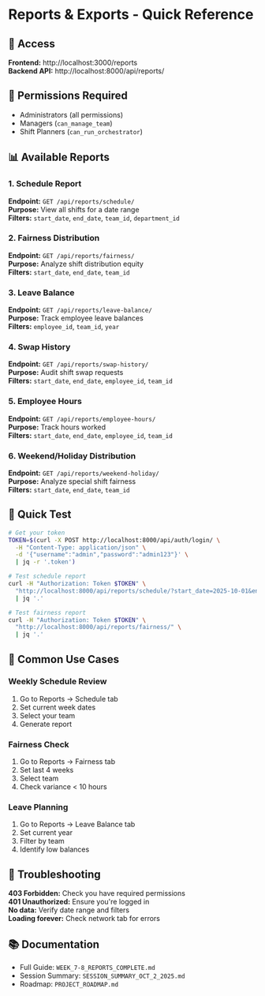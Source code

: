 # Reports & Exports - Quick Reference

## 📍 Access

**Frontend:** http://localhost:3000/reports  
**Backend API:** http://localhost:8000/api/reports/

## 🔐 Permissions Required

- Administrators (all permissions)
- Managers (`can_manage_team`)
- Shift Planners (`can_run_orchestrator`)

## 📊 Available Reports

### 1. Schedule Report
**Endpoint:** `GET /api/reports/schedule/`  
**Purpose:** View all shifts for a date range  
**Filters:** `start_date`, `end_date`, `team_id`, `department_id`

### 2. Fairness Distribution  
**Endpoint:** `GET /api/reports/fairness/`  
**Purpose:** Analyze shift distribution equity  
**Filters:** `start_date`, `end_date`, `team_id`

### 3. Leave Balance
**Endpoint:** `GET /api/reports/leave-balance/`  
**Purpose:** Track employee leave balances  
**Filters:** `employee_id`, `team_id`, `year`

### 4. Swap History
**Endpoint:** `GET /api/reports/swap-history/`  
**Purpose:** Audit shift swap requests  
**Filters:** `start_date`, `end_date`, `employee_id`, `team_id`

### 5. Employee Hours
**Endpoint:** `GET /api/reports/employee-hours/`  
**Purpose:** Track hours worked  
**Filters:** `start_date`, `end_date`, `employee_id`, `team_id`

### 6. Weekend/Holiday Distribution
**Endpoint:** `GET /api/reports/weekend-holiday/`  
**Purpose:** Analyze special shift fairness  
**Filters:** `start_date`, `end_date`, `team_id`

## 🧪 Quick Test

```bash
# Get your token
TOKEN=$(curl -X POST http://localhost:8000/api/auth/login/ \
  -H "Content-Type: application/json" \
  -d '{"username":"admin","password":"admin123"}' \
  | jq -r '.token')

# Test schedule report
curl -H "Authorization: Token $TOKEN" \
  "http://localhost:8000/api/reports/schedule/?start_date=2025-10-01&end_date=2025-10-07" \
  | jq '.'

# Test fairness report
curl -H "Authorization: Token $TOKEN" \
  "http://localhost:8000/api/reports/fairness/" \
  | jq '.'
```

## 📝 Common Use Cases

### Weekly Schedule Review
1. Go to Reports → Schedule tab
2. Set current week dates
3. Select your team
4. Generate report

### Fairness Check
1. Go to Reports → Fairness tab
2. Set last 4 weeks
3. Select team
4. Check variance < 10 hours

### Leave Planning
1. Go to Reports → Leave Balance tab
2. Set current year
3. Filter by team
4. Identify low balances

## 🔧 Troubleshooting

**403 Forbidden:** Check you have required permissions  
**401 Unauthorized:** Ensure you're logged in  
**No data:** Verify date range and filters  
**Loading forever:** Check network tab for errors

## 📚 Documentation

- Full Guide: `WEEK_7-8_REPORTS_COMPLETE.md`
- Session Summary: `SESSION_SUMMARY_OCT_2_2025.md`
- Roadmap: `PROJECT_ROADMAP.md`
